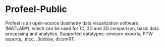 # Profeel-Public
Profeel is an open-source dosimetry data visualization software (MATLAB®), which can be used for 1D, 2D and 3D comparison, basic data processing and analytics. Supported datatypes: omnipro exports, PTW exports, .mcc, .3ddose, dicomRT.
